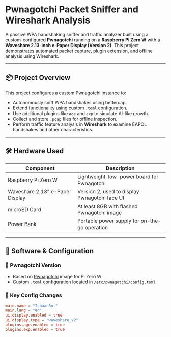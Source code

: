# Pwnagotchi Packet Sniffer and Wireshark Analysis

A passive WPA handshaking sniffer and traffic analyzer built using a custom-configured **Pwnagotchi** running on a **Raspberry Pi Zero W** with a **Waveshare 2.13-inch e-Paper Display (Version 2)**. This project demonstrates automated packet capture, plugin extension, and offline analysis using Wireshark.

---

## 📦 Project Overview

This project configures a custom Pwnagotchi instance to:

- Autonomously sniff WPA handshakes using bettercap.
- Extend functionality using custom `.toml` configuration.
- Use additional plugins like `age` and `exp` to simulate AI-like growth.
- Collect and store `.pcap` files for offline inspection.
- Perform traffic feature analysis in **Wireshark** to examine EAPOL handshakes and other characteristics.

---

## 🛠️ Hardware Used

| Component                         | Description                                     |
|----------------------------------|-------------------------------------------------|
| Raspberry Pi Zero W              | Lightweight, low-power board for Pwnagotchi    |
| Waveshare 2.13" e-Paper Display  | Version 2, used to display Pwnagotchi face UI  |
| microSD Card                     | At least 8GB with flashed Pwnagotchi image     |
| Power Bank                       | Portable power supply for on-the-go operation  |

---

## 🧰 Software & Configuration

### 🔹 Pwnagotchi Version

- Based on [Pwnagotchi](https://pwnagotchi.ai/) image for Pi Zero W
- Custom `.toml` configuration located in `/etc/pwnagotchi/config.toml`

### 🔹 Key Config Changes

```toml
main.name = "IshaanBot"
main.lang = "en"
ui.display.enabled = true
ui.display.type = "waveshare_v2"
plugins.age.enabled = true
plugins.exp.enabled = true
